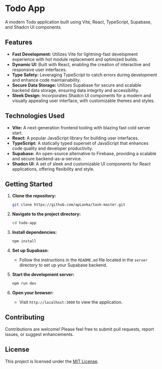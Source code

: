 # Todo App

A modern Todo application built using Vite, React, TypeScript, Supabase, and Shadcn UI components.

## Features

- **Fast Development:** Utilizes Vite for lightning-fast development experience with hot module replacement and optimized builds.
- **Dynamic UI:** Built with React, enabling the creation of interactive and responsive user interfaces.
- **Type Safety:** Leveraging TypeScript to catch errors during development and enhance code maintainability.
- **Secure Data Storage:** Utilizes Supabase for secure and scalable backend data storage, ensuring data integrity and accessibility.
- **Sleek Design:** Incorporates Shadcn UI components for a modern and visually appealing user interface, with customizable themes and styles.

## Technologies Used

- **Vite:** A next-generation frontend tooling with blazing fast cold server start.
- **React:** A popular JavaScript library for building user interfaces.
- **TypeScript:** A statically typed superset of JavaScript that enhances code quality and developer productivity.
- **Supabase:** An open-source alternative to Firebase, providing a scalable and secure backend-as-a-service.
- **Shadcn UI:** A set of sleek and customizable UI components for React applications, offering flexibility and style.

## Getting Started

1. **Clone the repository:**
   ```bash
   git clone https://github.com/apLanka/task-master.git
   ```

2. **Navigate to the project directory:**
   ```bash
   cd todo-app
   ```

3. **Install dependencies:**
   ```bash
   npm install
   ```

4. **Set up Supabase:**
   - Follow the instructions in the `README.md` file located in the `server` directory to set up your Supabase backend.

5. **Start the development server:**
   ```bash
   npm run dev
   ```

6. **Open your browser:**
   - Visit `http://localhost:3000` to view the application.

## Contributing

Contributions are welcome! Please feel free to submit pull requests, report issues, or suggest enhancements. 

## License

This project is licensed under the [MIT License](LICENSE).
